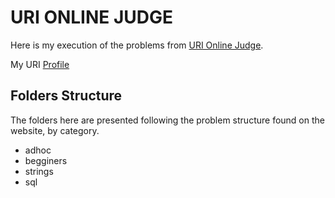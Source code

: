 # URI ONLINE JUDGE

Here is my execution of the problems from  [URI Online Judge](https://www.urionlinejudge.com.br/).

My URI [Profile](https://www.urionlinejudge.com.br/judge/en/profile/494637)

## Folders Structure

The folders here are presented following the problem structure found on the website, by category.

- adhoc
- begginers 
- strings
- sql
